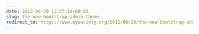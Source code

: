 ```yaml
---
date: 2012-06-20 12:27:18+00:00
slug: the-new-bootstrap-admin-theme
redirect_to: https://www.mysociety.org/2012/06/20/the-new-bootstrap-admin-theme/
---
```

